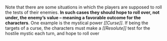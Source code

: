 Note that there are some situations in which the players are supposed to roll the tests of their enemies. **In such cases they should hope to roll over, not under, the enemy’s value – meaning a favorable outcome for the characters**. One example is the mystical power *[[Curse]]*. If being the targets of a curse, the characters must make a *[[Resolute]]* test for the hostile mystic each turn, and hope to roll over